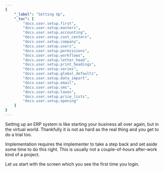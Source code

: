 ```yaml
---
{
	"_label": "Setting Up",
	"_toc": [
		"docs.user.setup.first",
		"docs.user.setup.masters",
		"docs.user.setup.accounting",
		"docs.user.setup.cost_centers",
		"docs.user.setup.company",
		"docs.user.setup.users",
		"docs.user.setup.permissions",
		"docs.user.setup.workflows",
		"docs.user.setup.letter_head",
		"docs.user.setup.print_headings",
		"docs.user.setup.series",
		"docs.user.setup.global_defaults",
		"docs.user.setup.data_import",
		"docs.user.setup.email",
		"docs.user.setup.sms",
		"docs.user.setup.taxes",
		"docs.user.setup.price_lists",
		"docs.user.setup.opening"
	]
}
---
```

Setting up an ERP system is like starting your business all over again, but in the virtual
world. Thankfully it is not as hard as the real thing and you get to do a trial too.

Implementation requires the implementer to take a step back and set aside some time to do this right. This is usually not a couple-of-hours after-work kind of a project.

Let us start with the screen which you see the first time you login.
